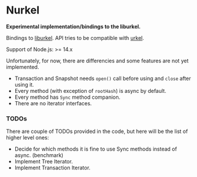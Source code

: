Nurkel
======

**Experimental implementation/bindings to the liburkel.**

Bindings to [liburkel](https://github.com/chjj/liburkel).
API tries to be compatible with [urkel](https://github.com/handshake-org/urkel).

Support of Node.js: >= 14.x

Unfortunately, for now, there are differencies and some features are not yet implemented.
  - Transaction and Snapshot needs `open()` call before using and `close` after using it.
  - Every method (with exception of `rootHash`) is async by default.
  - Every method has `Sync` method companion.
  - There are no iterator interfaces.

### TODOs

There are couple of TODOs provided in the code, but here will be the list of higher level ones:
  - Decide for which methods it is fine to use Sync methods instead of async. (benchmark)
  - Implement Tree Iterator.
  - Implement Transaction Iterator.
